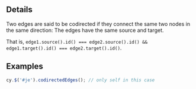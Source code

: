 ## Details

Two edges are said to be codirected if they connect the same two nodes in the same direction: The edges have the same source and target.

That is, `edge1.source().id() === edge2.source().id() && edge1.target().id() === edge2.target().id()`.

## Examples

```js
cy.$('#je').codirectedEdges(); // only self in this case
```